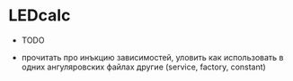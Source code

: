 # LEDcalc

 * TODO

  - прочитать про инъкцию зависимостей, уловить как использовать в одних ангуляровских файлах другие (service, factory, constant)
